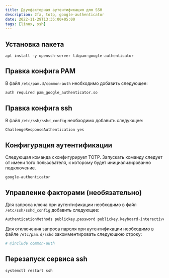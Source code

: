 ```yaml
---
title: Двухфакторная аутентификация для SSH
description: 2fa, totp, google-authenticator
date: 2022-11-29T13:35:00+05:00
tags: [linux, ssh]
---
```

## Установка пакета

```shell
apt install -y openssh-server libpam-google-authenticator
```

## Правка конфига PAM

В файл `/etc/pam.d/common-auth` необходимо добавить следующее:
```python
auth required pam_google_authenticator.so
```

## Правка конфига ssh

В файл `/etc/ssh/sshd_config` необходимо добавить следующее:
```python
ChallengeResponseAuthentication yes
```

## Конфигурация аутентификации
Следующая команда сконфигурирует TOTP.
Запускать команду следует от имени того пользователя, 
к которому будет инициализированно подключение.
```shell
google-authenticator
```

## Управление факторами (необязательно)
Для запроса ключа при аутентификации необходимо в файл `/etc/ssh/sshd_config` добавить следующее:
```python
AuthenticationMethods publickey,password publickey,keyboard-interactive
```

Для отключения запроса пароля при аутентификации необходимо в файле `/etc/pam.d/sshd` закомментировать следующюю строку:
```python
# @include common-auth
```

## Перезапуск сервиса ssh
```shell
systemctl restart ssh
```
